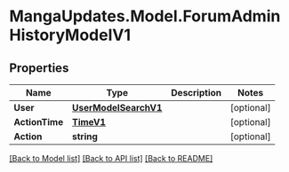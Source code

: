 # MangaUpdates.Model.ForumAdminHistoryModelV1

## Properties

Name | Type | Description | Notes
------------ | ------------- | ------------- | -------------
**User** | [**UserModelSearchV1**](UserModelSearchV1.md) |  | [optional] 
**ActionTime** | [**TimeV1**](TimeV1.md) |  | [optional] 
**Action** | **string** |  | [optional] 

[[Back to Model list]](../README.md#documentation-for-models) [[Back to API list]](../README.md#documentation-for-api-endpoints) [[Back to README]](../README.md)

